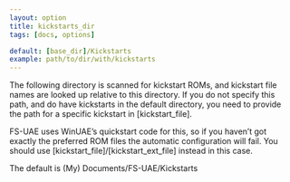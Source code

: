 ```yaml
---
layout: option
title: kickstarts_dir
tags: [docs, options]

default: [base_dir]/Kickstarts
example: path/to/dir/with/kickstarts
---
```


The following directory is scanned for kickstart ROMs, and kickstart file
names are looked up relative to this directory. If you do not specify
this path, and do have kickstarts in the default directory, you need to
provide the path for a specific kickstart in [kickstart_file].

FS-UAE uses WinUAE’s quickstart code for this, so if you haven’t got exactly
the preferred ROM files the automatic configuration will fail. You should use
[kickstart_file]/[kickstart_ext_file] instead in this case.

The default is (My) Documents/FS-UAE/Kickstarts

